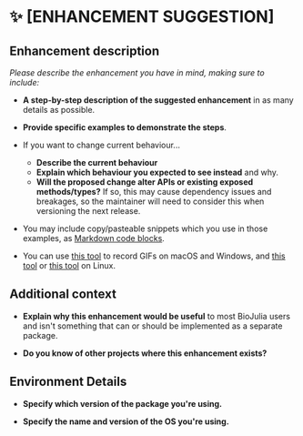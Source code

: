 # :sparkles: [ENHANCEMENT SUGGESTION] <Please provide a clear and descriptive title>

## Enhancement description

_Please describe the enhancement you have in mind, making sure to include:_

- **A step-by-step description of the suggested enhancement** in as many details as possible.

- **Provide specific examples to demonstrate the steps**.

- If you want to change current behaviour...
  - **Describe the current behaviour**
  - **Explain which behaviour you expected to see instead** and why.
  - **Will the proposed change alter APIs or existing exposed methods/types?**
    If so, this may cause dependency issues and breakages, so the maintainer
    will need to consider this when versioning the next release.

- You may include copy/pasteable snippets which you use in those examples, as
  [Markdown code blocks](https://help.github.com/articles/markdown-basics/#multiple-lines).

- You can use [this tool](https://www.cockos.com/licecap/) to record GIFs on
  macOS and Windows, and [this tool](https://github.com/colinkeenan/silentcast)
  or [this tool](https://github.com/GNOME/byzanz) on Linux.

## Additional context

- **Explain why this enhancement would be useful** to most BioJulia users and
  isn't something that can or should be implemented as a separate package.

- **Do you know of other projects where this enhancement exists?**

## Environment Details

- **Specify which version of the package you're using.**

- **Specify the name and version of the OS you're using.**
